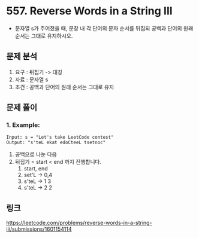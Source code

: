 # 557. Reverse Words in a String III
- 문자열 s가 주어졌을 때, 문장 내 각 단어의 문자 순서를 뒤집되 공백과 단어의 원래 순서는 그대로 유지하시오.

## 문제 분석 
1. 요구 : 뒤집기 -> 대칭
2. 자료 : 문자열 s
3. 조건 : 공백과 단어의 원래 순서는 그대로 유지

## 문제 풀이
### 1. Example:
~~~text
Input: s = "Let's take LeetCode contest"
Output: "s'teL ekat edoCteeL tsetnoc"
~~~
1. 공백으로 나눈 다음
2. 뒤집기 = start < end 까지 진행합니다. 
   1. start, end 
   2. set'L -> 0,4
   3. s'teL -> 1 3
   4. s'teL -> 2 2

## 링크
https://leetcode.com/problems/reverse-words-in-a-string-iii/submissions/1601154114